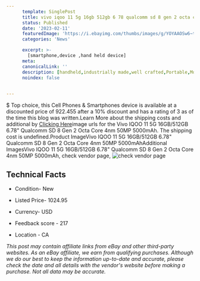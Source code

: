 ```yaml
---
      template: SinglePost
      title: vivo iqoo 11 5g 16gb 512gb 6 78 qualcomm sd 8 gen 2 octa core 4nm 50mp 5000mah
      status: Published
      date: '2023-02-11'
      featuredImage: 'https://i.ebayimg.com/thumbs/images/g/YOYAAOSw6~tjo2w-/s-l225.jpg'
      categories: 'News'

      excerpt: >-
        [smartphone,device ,hand held device]
      meta:
      canonicalLink: ''
      description: [handheld,industrially made,well crafted,Portable,Mobile,Compact,Convenient,Lightweight,Maneuverable,Man-portable,Miniature,Carriable,Hand-held,Light,Holdable,Transportable,Mobile device,Pocket-sized,On-the-go,Wireless,Cordless,Compact size,Convenient size, smartphone,device ,hand held device]
      noindex: false

        
---
```

$
    Top choice, this Cell Phones & Smartphones device is available at a discounted price of 922.455 after a 10% discount and has a rating of 3 as of the time this blog was written.Learn More about the shipping costs and additional by [Clicking Here](https://www.ebay.com/itm/275589041236?hash=item402a630c54%3Ag%3AYOYAAOSw6%7Etjo2w-&mkevt=1&mkcid=1&mkrid=711-53200-19255-0&campid=%253CePNCampaignId%253E&customid=%253CreferenceId%253E&toolid=10049)image urls for the Vivo IQOO 11 5G 16GB/512GB 6.78" Qualcomm SD 8 Gen 2 Octa Core 4nm 50MP 5000mAh. The shipping cost is undefined.Product ImageVivo IQOO 11 5G 16GB/512GB 6.78" Qualcomm SD 8 Gen 2 Octa Core 4nm 50MP 5000mAhAdditional ImagesVivo IQOO 11 5G 16GB/512GB 6.78" Qualcomm SD 8 Gen 2 Octa Core 4nm 50MP 5000mAh, check vendor page, ![check vendor page](https://origin-galleryplus.ebayimg.com/ws/web/275589041236_2_0_1/225x225.jpg,https://origin-galleryplus.ebayimg.com/ws/web/275589041236_3_0_1/225x225.jpg,https://origin-galleryplus.ebayimg.com/ws/web/275589041236_4_0_1/225x225.jpg,https://origin-galleryplus.ebayimg.com/ws/web/275589041236_5_0_1/225x225.jpg,https://origin-galleryplus.ebayimg.com/ws/web/275589041236_6_0_1/225x225.jpg,https://origin-galleryplus.ebayimg.com/ws/web/275589041236_7_0_1/225x225.jpg)
    
    

 ## Technical Facts 



     
      

 - Condition- New 


      

 - Listed Price- 1024.95 


      

 - Currency- USD 


      

 - Feedback score - 217 


      

 - Location - CA 


      
      

 *_This post may contain affiliate links from eBay and other third-party websites. As an eBay affiliate, we earn from qualifying purchases. Although we do our best to keep the information up-to-date and accurate, please check the date and all details with the vendor's website before making a purchase. Not all data may be accurate._*



    
    
    
    
    